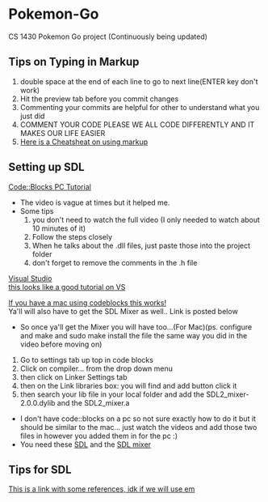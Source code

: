 # Pokemon-Go
CS 1430 Pokemon Go project 
(Continuously being updated)  

## Tips on Typing in Markup  
1) double space at the end of each line to go to next line(ENTER key don't work)  
2) Hit the preview tab before you commit changes  
3) Commenting your commits are helpful for other to understand what you just did  
4) COMMENT YOUR CODE PLEASE WE ALL CODE DIFFERENTLY AND IT MAKES OUR LIFE EASIER  
5) [Here is a Cheatsheat on using markup](https://github.com/adam-p/markdown-here/wiki/Markdown-Cheatsheet)  

## Setting up SDL

[Code::Blocks PC Tutorial](https://www.youtube.com/watch?v=wWGtuc5uqF4)
- The video is vague at times but it helped me.  
- Some tips   
    1) you don't need to watch the full video (I only needed to watch about 10 minutes of it)  
    2) Follow the steps closely  
    3) When he talks about the .dll files, just paste those into the project folder  
    4) don't forget to remove the comments in the .h file  


[Visual Studio](https://www.visualstudio.com/vs/)  
[this looks like a good tutorial on VS](http://xeekworx.com/sdl2guides/14-sdl2guides-setupvs)  

[If you have a mac using codeblocks this works!](https://www.youtube.com/watch?v=Bi9BPEwEMDU)  
Ya'll will also have to get the SDL Mixer as well.. Link is posted below   
- So once ya'll get the Mixer you will have too...(For Mac)(ps. configure and make and sudo make install the file the same way you did in the video before moving on)  
1) Go to settings tab up top in code blocks  
2) Click on compiler... from the drop down menu  
3) then click on Linker Settings tab  
4) then on the Link libraries box: you will find and add button click it  
5) then search your lib file in your local folder and add the SDL2_mixer-2.0.0.dylib and the SDL2_mixer.a  
- I don't have code::blocks on a pc so not sure exactly how to do it but it should be similar to the mac... just watch the videos and add those two files in however you added them in for the pc :)  
- You need these [SDL](https://www.libsdl.org/download-2.0.php) and the [SDL mixer](https://www.libsdl.org/projects/SDL_mixer/)  
  
## Tips for SDL  
[This is a link with some references, idk if we will use em](https://www.libsdl.org/release/SDL-1.2.15/docs/html/index.html)  

